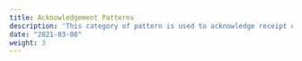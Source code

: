 ```yaml
---
title: Acknowledgement Patterns
description: 'This category of pattern is used to acknowledge receipt of a notification (most often an `Offer`), normally providing an `Accept` or `Reject` type'
date: "2021-03-08"
weight: 3
---
```

